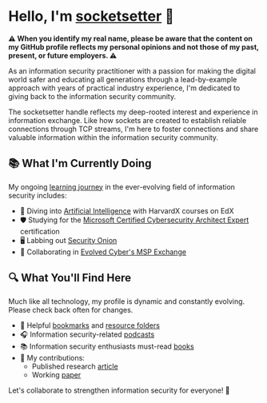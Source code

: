 # Hello, I'm [socketsetter](https://github.com/socketsetter/public) 👋

**⚠️ When you identify my real name, please be aware that the content on my GitHub profile reflects my personal opinions and not those of my past, present, or future employers. ⚠️**

As an information security practitioner with a passion for making the digital world safer and educating all generations through a lead-by-example approach with years of practical industry experience, I'm dedicated to giving back to the information security community.

The socketsetter handle reflects my deep-rooted interest and experience in information exchange. Like how sockets are created to establish reliable connections through TCP streams, I'm here to foster connections and share valuable information within the information security community.

## 📚 What I'm Currently Doing
My ongoing [learning journey](https://github.com/socketsetter/public/blob/main/learningJourney.md) in the ever-evolving field of information security includes:
- 🧠 Diving into [Artificial Intelligence](https://learning.edx.org/course/course-v1:HarvardX+CS50+X/home) with HarvardX courses on EdX
- 🛡️ Studying for the [Microsoft Certified Cybersecurity Architect Expert](https://learn.microsoft.com/en-us/credentials/certifications/cybersecurity-architect-expert/) certification
- 🖥️ Labbing out [Security Onion](https://securityonionsolutions.com/)
- 🤝 Collaborating in [Evolved Cyber's MSP Exchange](https://www.whitehouse.gov/oncd/briefing-room/2024/01/12/readout-national-cyber-director-harry-coker-jr-visits-baltimore-county-to-spotlight-best-practices-to-build-and-grow-the-nations-cyber-workforce/)

## 🔍 What You'll Find Here
Much like all technology, my profile is dynamic and constantly evolving.  Please check back often for changes.
- 📌 Helpful [bookmarks](https://github.com/socketsetter/public/blob/main/Resources/bookmarks.md) and [resource folders](https://github.com/socketsetter/public/tree/main/Resources)
- 🎧 Information security-related [podcasts](https://github.com/socketsetter/public/blob/main/Resources/podcasts.md)
- 📚 Information security enthusiasts must-read [books](https://github.com/socketsetter/public/blob/main/Resources/books.md)
- 📜 My contributions: 
	- Published research [article](https://github.com/socketsetter/openstack)
	- Working [paper](https://cloudsecurityalliance.org/artifacts/software-defined-perimeter-and-zero-trust/)

Let's collaborate to strengthen information security for everyone! 🔗
